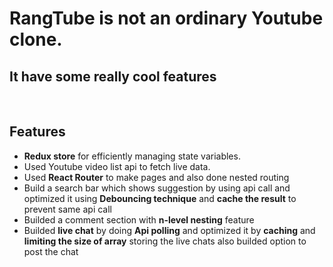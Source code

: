 <h1>RangTube is not an ordinary Youtube clone.</h1>
<h2>It have some really cool features</h2>
<br/>
<h2>Features</h2>
<ul>
<li><b>Redux store</b> for efficiently managing state variables.</li>
<li>Used Youtube video list api to fetch live data.</li>
<li>Used <b>React Router</b> to make pages and also done nested routing</li>
<li>Build a search bar which shows suggestion by using api call and optimized it using <b>Debouncing technique</b> and <b>cache the result</b> to prevent same api call</li>
<li>Builded a comment section with <b>n-level nesting</b> feature</li>
<li>Builded <b>live chat</b> by doing <b>Api polling</b> and optimized it by <b>caching</b> and <b>limiting the size of array</b> storing the live chats also  builded option to post the chat</li>
</ul>